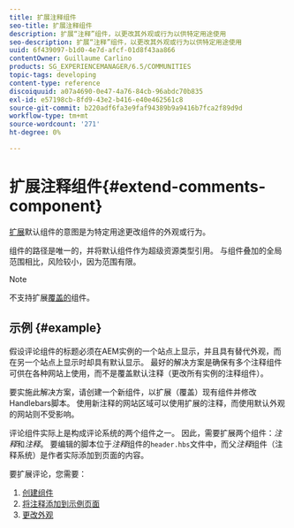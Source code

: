 ```yaml
---
title: 扩展注释组件
seo-title: 扩展注释组件
description: 扩展“注释”组件，以更改其外观或行为以供特定用途使用
seo-description: 扩展“注释”组件，以更改其外观或行为以供特定用途使用
uuid: 6f439097-b1d0-4e7d-afcf-01d8f43aa866
contentOwner: Guillaume Carlino
products: SG_EXPERIENCEMANAGER/6.5/COMMUNITIES
topic-tags: developing
content-type: reference
discoiquuid: a07a4690-0e47-4a76-84cb-96abdc70b835
exl-id: e57198cb-8fd9-43e2-b416-e40e462561c8
source-git-commit: b220adf6fa3e9faf94389b9a9416b7fca2f89d9d
workflow-type: tm+mt
source-wordcount: '271'
ht-degree: 0%

---
```


# 扩展注释组件{#extend-comments-component}

[扩展](client-customize.md#extensions)默认组件的意图是为特定用途更改组件的外观或行为。

组件的路径是唯一的，并将默认组件作为超级资源类型引用。 与组件叠加的全局范围相比，风险较小，因为范围有限。

>[!NOTE]
>
>不支持扩展[覆盖的](client-customize.md#overlays)组件。

## 示例 {#example}

假设评论组件的标题必须在AEM实例的一个站点上显示，并且具有替代外观，而在另一个站点上显示时却具有默认显示。 最好的解决方案是确保有多个注释组件可供在各种网站上使用，而不是覆盖默认注释（更改所有实例的注释组件）。

要实施此解决方案，请创建一个新组件，以扩展（覆盖）现有组件并修改Handlebars脚本。 使用新注释的网站区域可以使用扩展的注释，而使用默认外观的网站则不受影响。

评论组件实际上是构成评论系统的两个组件之一。 因此，需要扩展两个组件：*注释*&#x200B;和&#x200B;*注释*。 要编辑的脚本位于&#x200B;*注释*&#x200B;组件的`header.hbs`文件中，而父&#x200B;*注释*&#x200B;组件（注释系统）是作者实际添加到页面的内容。

要扩展评论，您需要：

1. [创建组件](extend-create-components.md)
1. [将注释添加到示例页面](extend-sample-page.md)
1. [更改外观](extend-alter-appearance.md)
